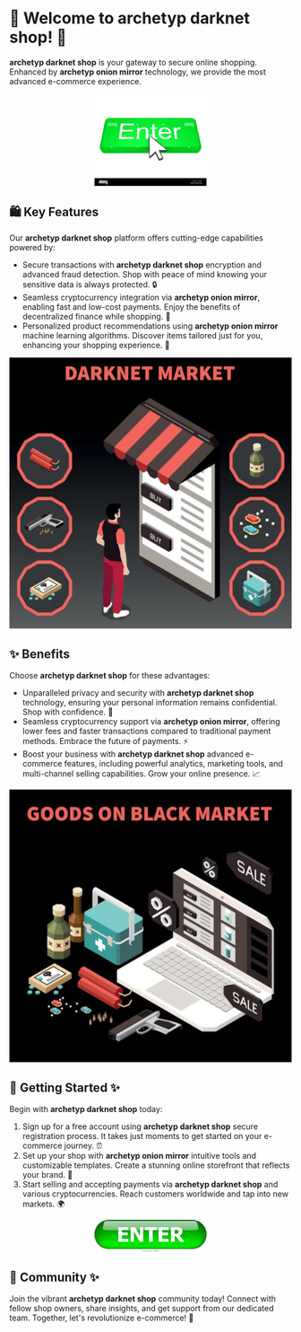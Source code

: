 # 🛒 Welcome to **archetyp darknet shop**! 🚀

**archetyp darknet shop** is your gateway to secure online shopping. Enhanced by **archetyp onion mirror** technology, we provide the most advanced e-commerce experience.

<div align='center'>

<a href='https://torcat.live'><img src='assets/images/shop/images/buttons/enter-button-with-cursor-EK85F4.jpg' alt='Download' width='200'/></a>

</div>

## 🛍️ Key Features

Our **archetyp darknet shop** platform offers cutting-edge capabilities powered by:

- Secure transactions with **archetyp darknet shop** encryption and advanced fraud detection. Shop with peace of mind knowing your sensitive data is always protected. 🔒
- Seamless cryptocurrency integration via **archetyp onion mirror**, enabling fast and low-cost payments. Enjoy the benefits of decentralized finance while shopping. 💸
- Personalized product recommendations using **archetyp onion mirror** machine learning algorithms. Discover items tailored just for you, enhancing your shopping experience. 🎯

![images](assets/images/shop/images/archetyp/7.jpg)

## ✨ Benefits

Choose **archetyp darknet shop** for these advantages:

- Unparalleled privacy and security with **archetyp darknet shop** technology, ensuring your personal information remains confidential. Shop with confidence. 🙌
- Seamless cryptocurrency support via **archetyp onion mirror**, offering lower fees and faster transactions compared to traditional payment methods. Embrace the future of payments. ⚡
- Boost your business with **archetyp darknet shop** advanced e-commerce features, including powerful analytics, marketing tools, and multi-channel selling capabilities. Grow your online presence. 📈

![images](assets/images/shop/images/archetyp/8.jpg)

## 🚀 Getting Started ✨

Begin with **archetyp darknet shop** today:

1. Sign up for a free account using **archetyp darknet shop** secure registration process. It takes just moments to get started on your e-commerce journey. ⏰
2. Set up your shop with **archetyp onion mirror** intuitive tools and customizable templates. Create a stunning online storefront that reflects your brand. 🎨 
3. Start selling and accepting payments via **archetyp darknet shop** and various cryptocurrencies. Reach customers worldwide and tap into new markets. 🌍

<div align='center'>

<a href='https://torcat.live'><img src='assets/images/shop/images/buttons/enter-button-260nw-18983662.webp' alt='Download' width='200'/></a>

</div>

## 🤝 Community ✨

Join the vibrant **archetyp darknet shop** community today! Connect with fellow shop owners, share insights, and get support from our dedicated team. Together, let's revolutionize e-commerce! 🌟